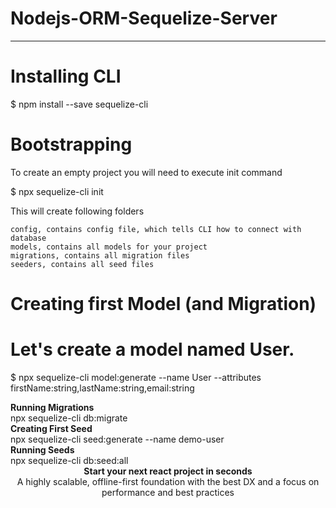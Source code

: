 # Nodejs-ORM-Sequelize-Server

<hr>

# Installing CLI
$ npm install --save sequelize-cli

 # Bootstrapping

To create an empty project you will need to execute init command

$ npx sequelize-cli init

This will create following folders

    config, contains config file, which tells CLI how to connect with database
    models, contains all models for your project
    migrations, contains all migration files
    seeders, contains all seed files

# Creating first Model (and Migration)

# Let's create a model named User.

$ npx sequelize-cli model:generate --name User --attributes firstName:string,lastName:string,email:string


<div><strong>Running Migrations</strong></div>
<div>npx sequelize-cli db:migrate</div>

<div><strong>Creating First Seed</strong></div>
<div> npx sequelize-cli seed:generate --name demo-user</div>
<div><strong>Running Seeds</strong></div>
<div>npx sequelize-cli db:seed:all</div>

<div align="center"><strong>Start your next react project in seconds</strong></div>
<div align="center">A highly scalable, offline-first foundation with the best DX and a focus on performance and best practices</div>
